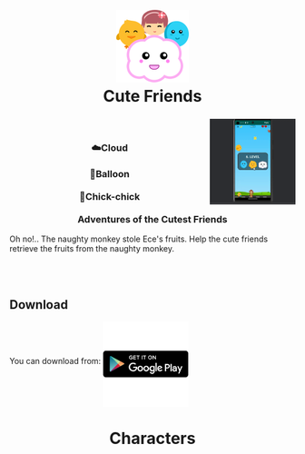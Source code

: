 <h1 align="center">
  <br>
  <img src="/CuteFriends.png" alt="Subtitle Separator" width="128">
  <br>
  Cute Friends
  <br>
</h1>
<div >
<img alt="How To Use" src="/DemoPlay.gif" align="right" width="30%">
<h3 align="center">
  <br><br>
☁️Cloud 
<br>
  <br>
🎈Balloon
<br>
<br>
🐤Chick-chick
<br>
<br>
Adventures of the Cutest Friends</h4>
</h3>
  <p>Oh no!.. The naughty monkey stole Ece's fruits. Help the cute friends retrieve the fruits from the naughty monkey.</p>
</div>
<br>
<br>

##  Download

You can download from: <a href="https://play.google.com/store/apps/details?id=com.tellstorygames.sevimliler&pcampaignid=web_share" target="_blank"><img src="/googleplay.png" alt="google play" width="150" align="middle"></a>


<h1 align="center">
  Characters
</h1>


